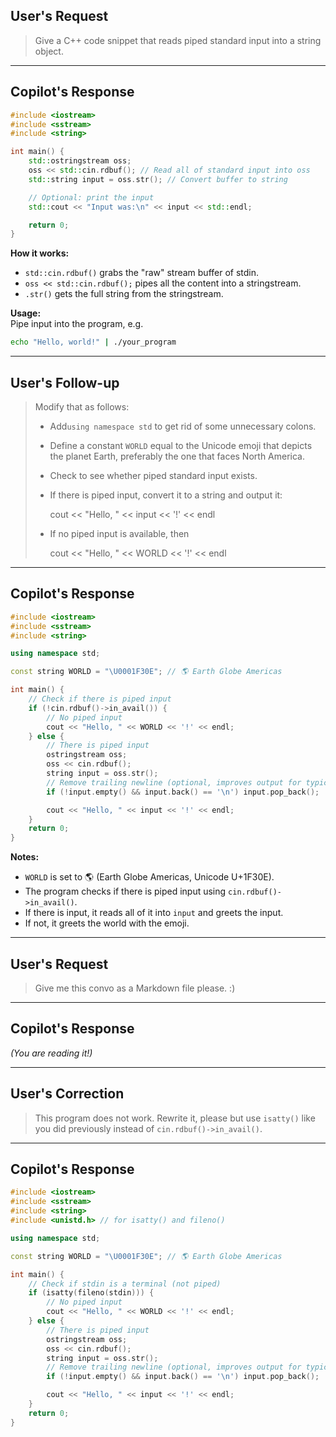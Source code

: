 ## User's Request

> Give a C++ code snippet that reads piped standard input into a string object.

---

## Copilot's Response

```cpp
#include <iostream>
#include <sstream>
#include <string>

int main() {
    std::ostringstream oss;
    oss << std::cin.rdbuf(); // Read all of standard input into oss
    std::string input = oss.str(); // Convert buffer to string

    // Optional: print the input
    std::cout << "Input was:\n" << input << std::endl;

    return 0;
}
```

**How it works:**  
- `std::cin.rdbuf()` grabs the "raw" stream buffer of stdin.
- `oss << std::cin.rdbuf();` pipes all the content into a stringstream.
- `.str()` gets the full string from the stringstream.

**Usage:**  
Pipe input into the program, e.g.  
```sh
echo "Hello, world!" | ./your_program
```

---

## User's Follow-up

> Modify that as follows:
>
> * Add`using namespace std` to get rid of some unnecessary colons.
> * Define a constant `WORLD` equal to the Unicode emoji that depicts the planet Earth, preferably the one that faces North America.
> * Check to see whether piped standard input exists.
> * If there is piped input, convert it to a string and output it:
>
>     cout << "Hello, " << input << '!' << endl
>
> * If no piped input is available, then
>
>     cout << "Hello, " << WORLD << '!' << endl

---

## Copilot's Response

```cpp name=hello_world.cpp
#include <iostream>
#include <sstream>
#include <string>

using namespace std;

const string WORLD = "\U0001F30E"; // 🌎 Earth Globe Americas

int main() {
    // Check if there is piped input
    if (!cin.rdbuf()->in_avail()) {
        // No piped input
        cout << "Hello, " << WORLD << '!' << endl;
    } else {
        // There is piped input
        ostringstream oss;
        oss << cin.rdbuf();
        string input = oss.str();
        // Remove trailing newline (optional, improves output for typical use)
        if (!input.empty() && input.back() == '\n') input.pop_back();

        cout << "Hello, " << input << '!' << endl;
    }
    return 0;
}
```

**Notes:**
- `WORLD` is set to 🌎 (Earth Globe Americas, Unicode U+1F30E).
- The program checks if there is piped input using `cin.rdbuf()->in_avail()`.
- If there is input, it reads all of it into `input` and greets the input.
- If not, it greets the world with the emoji.

---

## User's Request

> Give me this convo as a Markdown file please. :)

---

## Copilot's Response

*(You are reading it!)*

---

## User's Correction

> This program does not work. Rewrite it, please but use `isatty()` like you did previously instead of `cin.rdbuf()->in_avail()`.

---

## Copilot's Response

```cpp name=hello_world.cpp
#include <iostream>
#include <sstream>
#include <string>
#include <unistd.h> // for isatty() and fileno()

using namespace std;

const string WORLD = "\U0001F30E"; // 🌎 Earth Globe Americas

int main() {
    // Check if stdin is a terminal (not piped)
    if (isatty(fileno(stdin))) {
        // No piped input
        cout << "Hello, " << WORLD << '!' << endl;
    } else {
        // There is piped input
        ostringstream oss;
        oss << cin.rdbuf();
        string input = oss.str();
        // Remove trailing newline (optional, improves output for typical use)
        if (!input.empty() && input.back() == '\n') input.pop_back();

        cout << "Hello, " << input << '!' << endl;
    }
    return 0;
}
```